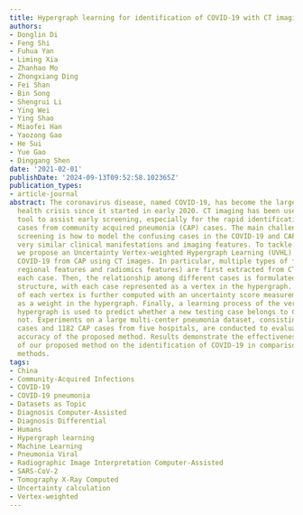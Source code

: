 ```yaml
---
title: Hypergraph learning for identification of COVID-19 with CT imaging
authors:
- Donglin Di
- Feng Shi
- Fuhua Yan
- Liming Xia
- Zhanhao Mo
- Zhongxiang Ding
- Fei Shan
- Bin Song
- Shengrui Li
- Ying Wei
- Ying Shao
- Miaofei Han
- Yaozong Gao
- He Sui
- Yue Gao
- Dinggang Shen
date: '2021-02-01'
publishDate: '2024-09-13T09:52:58.102365Z'
publication_types:
- article-journal
abstract: The coronavirus disease, named COVID-19, has become the largest global public
  health crisis since it started in early 2020. CT imaging has been used as a complementary
  tool to assist early screening, especially for the rapid identification of COVID-19
  cases from community acquired pneumonia (CAP) cases. The main challenge in early
  screening is how to model the confusing cases in the COVID-19 and CAP groups, with
  very similar clinical manifestations and imaging features. To tackle this challenge,
  we propose an Uncertainty Vertex-weighted Hypergraph Learning (UVHL) method to identify
  COVID-19 from CAP using CT images. In particular, multiple types of features (including
  regional features and radiomics features) are first extracted from CT image for
  each case. Then, the relationship among different cases is formulated by a hypergraph
  structure, with each case represented as a vertex in the hypergraph. The uncertainty
  of each vertex is further computed with an uncertainty score measurement and used
  as a weight in the hypergraph. Finally, a learning process of the vertex-weighted
  hypergraph is used to predict whether a new testing case belongs to COVID-19 or
  not. Experiments on a large multi-center pneumonia dataset, consisting of 2148 COVID-19
  cases and 1182 CAP cases from five hospitals, are conducted to evaluate the prediction
  accuracy of the proposed method. Results demonstrate the effectiveness and robustness
  of our proposed method on the identification of COVID-19 in comparison to state-of-the-art
  methods.
tags:
- China
- Community-Acquired Infections
- COVID-19
- COVID-19 pneumonia
- Datasets as Topic
- Diagnosis Computer-Assisted
- Diagnosis Differential
- Humans
- Hypergraph learning
- Machine Learning
- Pneumonia Viral
- Radiographic Image Interpretation Computer-Assisted
- SARS-CoV-2
- Tomography X-Ray Computed
- Uncertainty calculation
- Vertex-weighted
---
```

